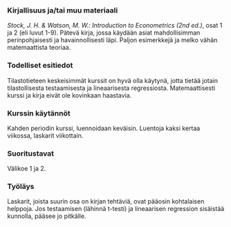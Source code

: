 ### Kirjallisuus ja/tai muu materiaali

_Stock, J. H. & Watson, M. W.: Introduction to Econometrics (2nd ed.)_, osat 1 ja 2 (eli luvut 1-9).
Pätevä kirja, jossa käydään asiat mahdollisimman perinpohjaisesti ja havainnollisesti läpi. Paljon esimerkkejä ja melko vähän matemaattista teoriaa.

 
### Todelliset esitiedot

Tilastotieteen keskeisimmät kurssit on hyvä olla käytynä, jotta tietää jotain tilastollisesta testaamisesta ja lineaarisesta regressiosta. Matemaattisesti kurssi ja kirja eivät ole kovinkaan 
haastavia.

### Kurssin käytännöt

Kahden periodin kurssi, luennoidaan keväisin. Luentoja kaksi kertaa viikossa, laskarit viikottain.

### Suoritustavat

Välikoe 1 ja 2.

### Työläys

Laskarit, joista suurin osa on kirjan tehtäviä, ovat pääosin kohtalaisen helppoja. Jos testaamisen (lähinnä t-testi) ja lineaarisen regression sisäistää kunnolla, pääsee jo pitkälle.